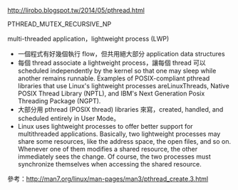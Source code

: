 
http://lirobo.blogspot.tw/2014/05/pthread.html

PTHREAD_MUTEX_RECURSIVE_NP

multi-threaded application，lightweight process (LWP)
* 一個程式有好幾個執行 flow，但共用絕大部分 application data structures
* 每個 thread associate a lightweight process，讓每個 thread 可以 scheduled independently by the kernel so that one may sleep while another remains runnable. Examples of POSIX-compliant pthread libraries that use Linux's lightweight processes areLinuxThreads, Native POSIX Thread Library (NPTL), and IBM's Next Generation Posix Threading Package (NGPT).
* 大部分用 pthread (POSIX thread) libraries 來寫，created, handled, and scheduled entirely in User Mode。
* Linux uses lightweight processes to offer better support for multithreaded applications. Basically, two lightweight processes may share some resources, like the address space, the open files, and so on. Whenever one of them modifies a shared resource, the other immediately sees the change. Of course, the two processes must synchronize themselves when accessing the shared resource.

參考：http://man7.org/linux/man-pages/man3/pthread_create.3.html
